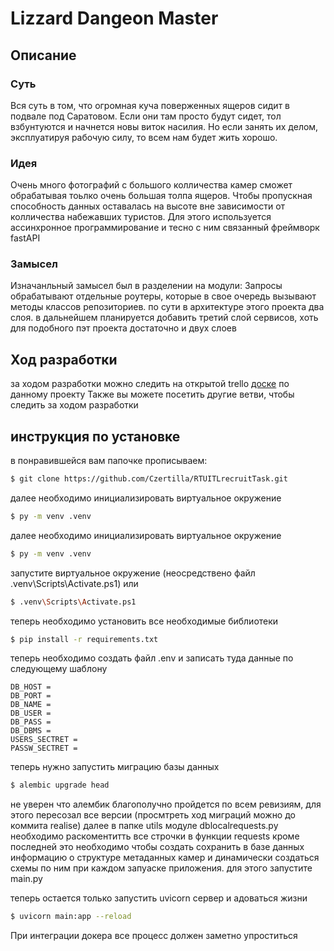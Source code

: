# Lizzard Dangeon Master
## Описание
### Суть
Вся суть в том, что огромная куча поверженных ящеров сидит в подвале под Саратовом.
Если они там просто будут сидет, тол взбунтуются и начнется новы виток насилия. 
Но если занять их делом, эксплуатируя рабочую силу, то всем нам будет жить хорошо.

### Идея
Очень много фотографий с большого колличества камер сможет обрабатывая тоьлко очень большая толпа ящеров. 
Чтобы пропускная способность данных оставалась на высоте вне зависимости от колличества набежавших туристов.
Для этого используется ассинхронное программирование и тесно с ним связанный фреймворк fastAPI

### Замысел
Изначанльный замысел был в разделении на модули:
  Запросы обрабатывают отдельные роутеры, которые в свое очередь вызывают методы классов репозиториев.
  по сути в архитектуре этого проекта два слоя. в дальнейшем планируется добавить третий слой сервисов, хоть для 
  подобного пэт проекта достаточно и двух слоев

## Ход разработки
за ходом разработки можно следить на открытой trello [доске](https://trello.com/b/BGPNMSSk/main) по данному проекту 
Также вы можете посетить другие ветви, чтобы следить за ходом разработки

## инструкция по установке
в понравившейся вам папочке прописываем:
```bash
$ git clone https://github.com/Czertilla/RTUITLrecruitTask.git
```
далее необходимо инициализировать виртуальное окружение
```bash
$ py -m venv .venv
```
далее необходимо инициализировать виртуальное окружение
```bash
$ py -m venv .venv
```
запустите виртуальное окружение (неосредствено файл .venv\Scripts\Activate.ps1) или
```bash
$ .venv\Scripts\Activate.ps1
```
теперь необходимо установить все необходимые библиотеки
```bash
$ pip install -r requirements.txt
```
теперь необходимо создать файл .env и записать туда данные по следующему шаблону
```
DB_HOST = 
DB_PORT = 
DB_NAME = 
DB_USER =
DB_PASS = 
DB_DBMS = 
USERS_SECTRET = 
PASSW_SECTRET =
```
теперь нужно запустить миграцию базы данных
```bash
$ alembic upgrade head
```
не уверен что aлембик благополучно пройдется по всем ревизиям, для этого пересозал все версии (просмтреть ход миграций можно до коммита realise)
далее в папке utils модуле dblocalrequests.py необходимо раскоментитть все строчки в функции requests кроме последней
это необходимо чтобы создать сохранить в базе данных информацию о структуре метаданных камер и динамически создаться схемы по ним
при каждом запуаске приложения. для этого запустите main.py

теперь остается только запустить uvicorn сервер и адоваться жизни
```bash
$ uvicorn main:app --reload
```
 При интеграции докера все процесс должен заметно упроститься

